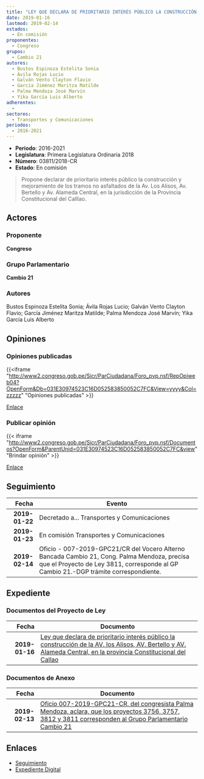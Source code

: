 ```yaml
---
title: "LEY QUE DECLARA DE PRIORITARIO INTERÉS PÚBLICO LA CONSTRUCCIÓN DE LA AV. LOS ALISOS, AV. BERTELLO Y AV. ALAMEDA CENTRAL, EN LA PROVINCIA CONSTITUCIONAL DEL CALLAO"
date: 2019-01-16
lastmod: 2019-02-14
estados: 
  - En comisión
proponentes: 
  - Congreso
grupos: 
  - Cambio 21
autores: 
  - Bustos Espinoza Estelita Sonia
  - Ávila Rojas Lucio
  - Galván Vento Clayton Flavio
  - García Jiménez Maritza Matilde
  - Palma Mendoza José Marvín
  - Yika García Luis Alberto
adherentes: 
  - 
sectores: 
  - Transportes y Comunicaciones
periodos: 
  - 2016-2021
---
```


- **Periodo**: 2016-2021
- **Legislatura**: Primera Legislatura Ordinaria 2018
- **Número**: 03811/2018-CR
- **Estado**: En comisión

> Propone declarar de prioritario interés público la construcción y mejoramiento de los tramos no asfaltados de la Av. Los Alisos, Av. Bertello y Av. Alameda Central, en la jurisdicción de la Provincia Constitucional del Calllao.


## Actores

### Proponente

**Congreso**

### Grupo Parlamentario

**Cambio 21**

### Autores

Bustos Espinoza Estelita Sonia; Ávila Rojas Lucio; Galván Vento Clayton Flavio; García Jiménez Maritza Matilde; Palma Mendoza José Marvín; Yika García Luis Alberto


## Opiniones

### Opiniones publicadas

{{<iframe "http://www2.congreso.gob.pe/Sicr/ParCiudadana/Foro_pvp.nsf/RepOpiweb04?OpenForm&Db=031E30974523C16D052583850052C7FC&View=yyyy&Col=zzzzz" "Opiniones publicadas" >}}

[Enlace](http://www2.congreso.gob.pe/Sicr/ParCiudadana/Foro_pvp.nsf/RepOpiweb04?OpenForm&Db=031E30974523C16D052583850052C7FC&View=yyyy&Col=zzzzz)
### Publicar opinión

{{< iframe "http://www2.congreso.gob.pe/Sicr/ParCiudadana/Foro_pvp.nsf/Documentos?OpenForm&ParentUnid=031E30974523C16D052583850052C7FC&view" "Brindar opinión" >}}

[Enlace](http://www2.congreso.gob.pe/Sicr/ParCiudadana/Foro_pvp.nsf/Documentos?OpenForm&ParentUnid=031E30974523C16D052583850052C7FC&view)

## Seguimiento

| Fecha | Evento |
|------:|--------|
| **2019-01-22** | Decretado a... Transportes y Comunicaciones|
| **2019-01-23** | En comisión Transportes y Comunicaciones|
| **2019-02-14** | Oficio - 007-2019-GPC21/CR del Vocero Alterno Bancada Cambio 21, Cong. Palma Mendoza, precisa que el Proyecto de Ley 3811, corresponde al GP Cambio 21.-DGP trámite correspondiente.|


## Expediente


### Documentos del Proyecto de Ley

| Fecha | Documento |
|------:|--------|
| **2019-01-16** | [Ley que declara de prioritario interés público la construcción de la AV. los Alisos, AV. Bertello y AV. Alameda Central, en la provincia Constitucional del Callao](http://www.leyes.congreso.gob.pe/Documentos/2016_2021/Proyectos_de_Ley_y_de_Resoluciones_Legislativas/PL0381120190116..pdf) |

### Documentos de Anexo

| Fecha | Documento |
|------:|--------|
| **2019-02-13** | [Oficio 007-2019-GPC21-CR, del congresista Palma Mendoza, aclara, que los proyectos 3756, 3757, 3812 y 3811 corresponden al Grupo Parlamentario Cambio 21](http://www.leyes.congreso.gob.pe/Documentos/2016_2021/Oficios/Grupos_Parlamentarios/OFICIO-007-2019-GPC21-CR.pdf) |

## Enlaces 

- [Seguimiento](http://www2.congreso.gob.pe/Sicr/TraDocEstProc/CLProLey2016.nsf/f7fff46988ca05b1052578e100829cc7/223a2886380f91fe05258384007cfef1?OpenDocument)
- [Expediente Digital](http://www2.congreso.gob.pe/Sicr/TraDocEstProc/CLProLey2016.nsf/f7fff46988ca05b1052578e100829cc7/223a2886380f91fe05258384007cfef1?OpenDocument&Click=05257FB7005EB655.eb71d0cf91d8294e05256cdf006b5706/$Body/0.1C6C)
